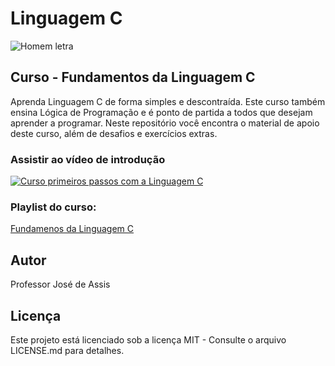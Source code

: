# Linguagem C
![Homem letra](https://github.com/professorjosedeassis/Linguagem-C/blob/master/imagens/homem%20letra.gif)
## Curso - Fundamentos da Linguagem C
Aprenda Linguagem C de forma simples e descontraída. Este curso também ensina Lógica de Programação e é ponto de partida a todos que desejam aprender a programar.
Neste repositório você encontra o material de apoio deste curso, além de desafios e exercícios extras.
### Assistir ao vídeo de introdução
[![Curso primeiros passos com a Linguagem C](http://img.youtube.com/vi/COgylca8qYw/0.jpg)](http://www.youtube.com/watch?v=COgylca8qYw "Asssistir no YouTube")
### Playlist do curso:
[Fundamenos da Linguagem C](https://www.youtube.com/playlist?list=PLbEOwbQR9lqxHno2S-IiG9-lePyRNOO_E)
## Autor
Professor José de Assis
## Licença
Este projeto está licenciado sob a licença MIT - Consulte o arquivo LICENSE.md para detalhes.
